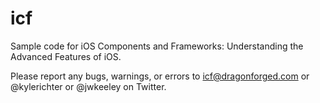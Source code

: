 icf
===

Sample code for iOS Components and Frameworks: Understanding the Advanced Features of iOS.

Please report any bugs, warnings, or errors to icf@dragonforged.com or @kylerichter or @jwkeeley on Twitter.
